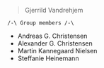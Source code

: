 > Gjerrild Vandrehjem 

    /-\ Group members /-\
- Andreas G. Christensen
- Alexander G. Christensen
- Martin Kannegaard Nielsen
- Steffanie Heinemann

